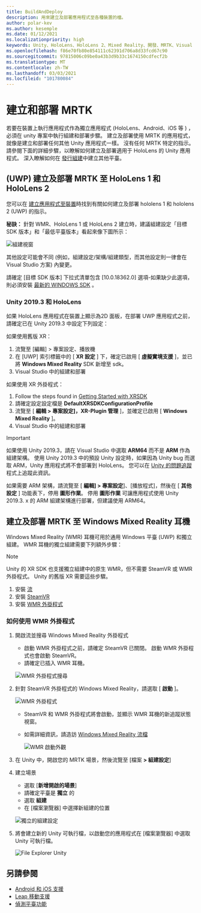 ```yaml
---
title: BuildAndDeploy
description: 用來建立及部署應用程式至各種裝置的檔。
author: polar-kev
ms.author: kesemple
ms.date: 01/12/2021
ms.localizationpriority: high
keywords: Unity、HoloLens、HoloLens 2、Mixed Reality、開發、MRTK、Visual Studio、Android、IOS
ms.openlocfilehash: f86e70fb80e854111c62391d706a8d33fcd67c90
ms.sourcegitcommit: 97815006c09be0a43b3d9b33c1674150cdfecf2b
ms.translationtype: MT
ms.contentlocale: zh-TW
ms.lasthandoff: 03/03/2021
ms.locfileid: "101780084"
---
```

# <a name="building-and-deploying-mrtk"></a>建立和部署 MRTK

若要在裝置上執行應用程式作為獨立應用程式 (HoloLens、Android、iOS 等 ) ，必須在 unity 專案中執行組建和部署步驟。 建立及部署使用 MRTK 的應用程式，就像是建立和部署任何其他 Unity 應用程式一樣。 沒有任何 MRTK 特定的指示。 請參閱下面的詳細步驟，以瞭解如何建立及部署適用于 HoloLens 的 Unity 應用程式。  深入瞭解如何在 [發行組建](https://docs.unity3d.com/Manual/PublishingBuilds.html)中建立其他平臺。

## <a name="building-and-deploying-mrtk-to-hololens-1-and-hololens-2-uwp"></a> (UWP) 建立及部署 MRTK 至 HoloLens 1 和 HoloLens 2

您可以在 [建立應用程式至裝置](https://docs.microsoft.com/windows/mixed-reality/mrlearning-base-ch1#build-your-application-to-your-device)時找到有關如何建立及部署 hololens 1 和 hololens 2 (UWP) 的指示。

**秘訣：** 針對 WMR、HoloLens 1 或 HoloLens 2 建立時，建議組建設定「目標 SDK 版本」和「最低平臺版本」看起來像下圖所示：

![組建視窗](../features/images/getting-started/BuildWindow.png)

其他設定可能會不同 (例如，組建設定/架構/組建類型，而其他設定則一律會在 Visual Studio 方案) 內變更。

請確定 [目標 SDK 版本] 下拉式清單包含 [10.0.18362.0] 選項-如果缺少此選項，則必須安裝 [最新的 WINDOWS SDK](https://developer.microsoft.com/windows/downloads/windows-10-sdk) 。

### <a name="unity-20193-and-hololens"></a>Unity 2019.3 和 HoloLens

如果 HoloLens 應用程式在裝置上顯示為2D 面板，在部署 UWP 應用程式之前，請確定已在 Unity 2019.3 中設定下列設定：

如果使用舊版 XR：

1. 流覽至 [編輯] > 專案設定、播放機
1. 在 [UWP] 索引標籤中的 [ **XR 設定** ] 下，確定已啟用 [ **虛擬實境支援** ]，並已將 **Windows Mixed Reality** SDK 新增至 sdk。
1. Visual Studio 中的組建和部署

如果使用 XR 外掛程式：

1. Follow the steps found in [Getting Started with XRSDK](../configuration/getting-started-with-mrtk-and-xrsdk.md)
1. 請確定設定設定檔是 **DefaultXRSDKConfigurationProfile**
1. 流覽至 [ **編輯 > 專案設定]，XR-Plugin 管理** ]，並確定已啟用 [ **Windows Mixed Reality** ]。
1. Visual Studio 中的組建和部署

>[!IMPORTANT]
> 如果使用 Unity 2019.3，請在 Visual Studio 中選取 **ARM64** 而不是 **ARM** 作為組建架構。 使用 Unity 2019.3 中的預設 Unity 設定時，如果因為 Unity bug 而選取 ARM，Unity 應用程式將不會部署到 HoloLens。 您可以在 [Unity 的問題追蹤](https://issuetracker.unity3d.com/issues/enabling-graphics-jobs-in-2019-dot-3-x-results-in-a-crash-or-nothing-rendering-on-hololens-2)程式上追蹤此資訊。
>
> 如果需要 ARM 架構，請流覽至 [ **編輯] > 專案設定**]、[播放程式]，然後在 [ **其他設定** ] 功能表下，停用 **圖形作業**。 停用 **圖形作業** 可讓應用程式使用 Unity 2019.3. x 的 ARM 組建架構進行部署，但建議使用 ARM64。

## <a name="building-and-deploying-mrtk-to-a-windows-mixed-reality-headset"></a>建立及部署 MRTK 至 Windows Mixed Reality 耳機

Windows Mixed Reality (WMR) 耳機可用於通用 Windows 平臺 (UWP) 和獨立組建。  WMR 耳機的獨立組建需要下列額外步驟：

> [!NOTE]
> Unity 的 XR SDK 也支援獨立組建中的原生 WMR，但不需要 SteamVR 或 WMR 外掛程式。 Unity 的舊版 XR 需要這些步驟。

1. 安裝 [流](https://store.steampowered.com/about/)
1. 安裝 [SteamVR](https://store.steampowered.com/app/250820/SteamVR/)
1. 安裝 [WMR 外掛程式](https://store.steampowered.com/app/719950/Windows_Mixed_Reality_for_SteamVR/)

### <a name="how-to-use-wmr-plugin"></a>如何使用 WMR 外掛程式

1. 開啟流並搜尋 Windows Mixed Reality 外掛程式
    - 啟動 WMR 外掛程式之前，請確定 SteamVR 已關閉。 啟動 WMR 外掛程式也會啟動 SteamVR。
    - 請確定已插入 WMR 耳機。

    ![WMR 外掛程式搜尋](../features/images/build-deploy/WMR/SteamSearchWMRPlugin.png)

1. 針對 SteamVR 外掛程式的 Windows Mixed Reality，請選取 [ **啟動** ]。

    ![WMR 外掛程式](../features/images/build-deploy/WMR/WMRPlugin.png)

    - SteamVR 和 WMR 外掛程式將會啟動，並顯示 WMR 耳機的新追蹤狀態視窗。
    - 如需詳細資訊，請造訪 [Windows Mixed Reality 流檔](https://support.microsoft.com/help/4053622/windows-10-play-steamvr-games-in-windows-mixed-reality)

        ![WMR 啟動外觀](../features/images/build-deploy/WMR/WMRPluginActive.png)

1. 在 Unity 中，開啟您的 MRTK 場景，然後流覽至 [檔案 **> 組建設定**]

1. 建立場景
    - 選取 [**新增開啟的場景**]
    - 請確定平臺是 **獨立** 的
    - 選取 **組建**
    - 在 [檔案瀏覽器] 中選擇新組建的位置

    ![獨立的組建設定](../features/images/build-deploy/WMR/BuildSettingsStandaloneUnity.png)

1. 將會建立新的 Unity 可執行檔，以啟動您的應用程式在 [檔案瀏覽器] 中選取 Unity 可執行檔。

    ![File Explorer Unity](../features/images/build-deploy/WMR/FileExplorerUnityExe.png)

## <a name="see-also"></a>另請參閱

- [Android 和 iOS 支援](../features/cross-platform/using-ar-foundation.md)
- [Leap 移動支援](../features/cross-platform/leap-motion-mrtk.md)
- [偵測平臺功能](../features/cross-platform/detecting-platform-capabilities.md)
